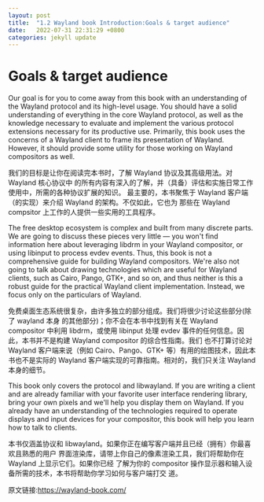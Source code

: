 ```yaml
---
layout: post
title:  "1.2 Wayland book Introduction:Goals & target audience"
date:   2022-07-31 22:31:29 +0800
categories: jekyll update
---
```

# Goals & target audience

Our goal is for you to come away from this book with an understanding of the
Wayland protocol and its high-level usage. You should have a solid understanding
of everything in the core Wayland protocol, as well as the knowledge necessary
to evaluate and implement the various protocol extensions necessary for its
productive use. Primarily, this book uses the concerns of a Wayland client to
frame its presentation of Wayland. However, it should provide some utility for
those working on Wayland compositors as well.

我们的目标是让你在阅读完本书时，了解 Wayland 协议及其高级用法。对 Wayland 核心协议中
的所有内容有深入的了解，并（具备）评估和实施日常工作使用中，所需的各种协议扩展的知识。
最主要的，本书聚焦于 Wayland 客户端（的实现）来介绍 Wayland 的架构。不仅如此，它也为
那些在 Wayland compsitor 上工作的人提供一些实用的工具程序。

The free desktop ecosystem is complex and built from many discrete parts. We are
going to discuss these pieces very little &mdash; you won't find information 
here about leveraging libdrm in your Wayland compositor, or using libinput to 
process evdev events. Thus, this book is not a comprehensive guide for building 
Wayland compositors. We're also not going to talk about drawing technologies 
which are useful for Wayland clients, such as Cairo, Pango, GTK+, and so on, and 
thus neither is this a robust guide for the practical Wayland client 
implementation. Instead, we focus only on the particulars of Wayland.

免费桌面生态系统很复杂，由许多独立的部分组成。我们将很少讨论这些部分(除了 wayland 本身
的其他部分)；你不会在本书中找到有关在 Wayland compositor 中利用 libdrm，或使用 libinput
处理 evdev 事件的任何信息。因此，本书并不是构建 Wayland compositor 的综合性指南。我们
也不打算讨论对 Wayland 客户端来说（例如 Cairo、Pango、GTK+ 等）有用的绘图技术，因此本
书也不是实际的 Wayland 客户端实现的可靠指南。相对的，我们只关注 Wayland 本身的细节。

This book only covers the protocol and libwayland. If you are writing a client
and are already familiar with your favorite user interface rendering library,
bring your own pixels and we'll help you display them on Wayland. If you already
have an understanding of the technologies required to operate displays and input
devices for your compositor, this book will help you learn how to talk to
clients.

本书仅涵盖协议和 libwayland。如果你正在编写客户端并且已经（拥有）你最喜欢且熟悉的用户
界面渲染库，请带上你自己的像素渲染工具，我们将帮助你在 Wayland 上显示它们。如果你已经
了解为你的 compositor 操作显示器和输入设备所需的技术，本书将帮助你学习如何与客户端打交
道。

原文链接:https://wayland-book.com/
